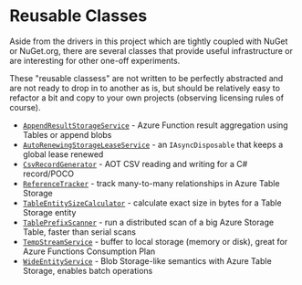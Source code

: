 # Reusable Classes

Aside from the drivers in this project which are tightly coupled with NuGet or NuGet.org, there are several classes
that provide useful infrastructure or are interesting for other one-off experiments.

These "reusable classess" are not written to be perfectly abstracted and are not ready to drop in to another as is, but
should be relatively easy to refactor a bit and copy to your own projects (observing licensing rules of course).

- [`AppendResultStorageService`](../src/Worker.Logic/AppendResults/AppendResultStorageService.cs) - Azure Function result aggregation using Tables or append blobs
- [`AutoRenewingStorageLeaseService`](../src/Logic/Leasing/AutoRenewingStorageLeaseService.cs) - an `IAsyncDisposable` that keeps a global lease renewed
- [`CsvRecordGenerator`](../src/SourceGenerator/CsvRecordGenerator.cs) - AOT CSV reading and writing for a C# record/POCO
- [`ReferenceTracker`](../src/Logic/ReferenceTracking/ReferenceTracker.cs) - track many-to-many relationships in Azure Table Storage
- [`TableEntitySizeCalculator`](../src/Logic/Storage/TableEntitySizeCalculator.cs) - calculate exact size in bytes for a Table Storage entity
- [`TablePrefixScanner`](../src/Logic/TablePrefixScan/TablePrefixScanner.cs) - run a distributed scan of a big Azure Storage Table, faster than serial scans
- [`TempStreamService`](../src/Logic/TempStream/TempStreamService.cs) - buffer to local storage (memory or disk), great for Azure Functions Consumption Plan
- [`WideEntityService`](../src/Logic/WideEntities/WideEntityService.cs) - Blob Storage-like semantics with Azure Table Storage, enables batch operations


